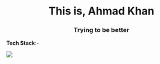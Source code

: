 <h1 align="center">This is, Ahmad Khan</h1>
<h3 align="center">Trying to be better</h3>

<p align="center"
- I’m currently studying **Computer Engineering**
- Interested in **GNU/Linux, AOSP**
- Can contact me at, **github.ahmadkhan@gmail.com**
</p>
  
**Tech Stack**:-
<p align="left">
  <a href="https://skillicons.dev">
    <img src="https://skillicons.dev/icons?i=arch,cpp,git,github,html,java,linux,mysql,python" />
  </a>
</p>
